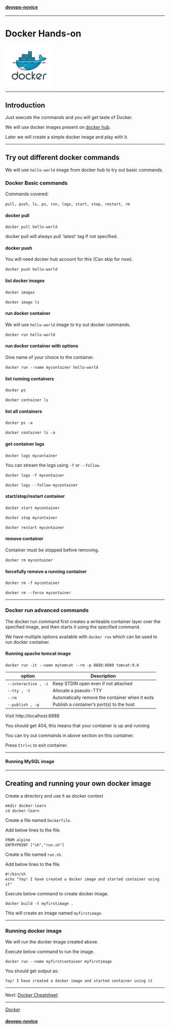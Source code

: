 #### [devops-novice](../README.md)

---

# Docker Hands-on
<img src="./images/docker.png" alt="Docker"
	title="Docker" width="150" height="130" />

---

## Introduction
Just execute the commands and you will get taste of Docker.

We will use docker images present on [docker hub](https://hub.docker.com/).

Later we will create a simple docker image and play with it.

---
## Try out different docker commands

We will use `hello-world` image from docker hub to try out basic commands.

### Docker Basic commands

Commands covered:

`pull, push, ls, ps, run, logs, start, stop, restart, rm `

#### docker pull

`docker pull hello-world`

docker pull will always pull 'latest' tag if not specified.

#### docker push

You will need docker hub account for this (Can skip for now).

`docker push hello-world`

#### list docker images

`docker images`

`docker image ls`

#### run docker container

We will use `hello-world` image to try out docker commands.

`docker run hello-world`

#### run docker container with options

Give name of your choice to the container.

`docker run --name mycontainer hello-world`

#### list running containers
`docker ps`

`docker container ls`

#### list all containers
`docker ps -a`

`docker container ls -a`

#### get container logs
`docker logs mycontainer`

You can stream the logs using `-f` or `--follow`.

`docker logs -f mycontainer`

`docker logs --follow mycontainer`

#### start/stop/restart container

`docker start mycontainer`

`docker stop mycontainer`

`docker restart mycontainer`

#### remove container

Container must be stopped before removing.

`docker rm mycontainer`

#### forcefully remove a running container

`docker rm -f mycontainer`

`docker rm --force mycontainer`

---
### Docker run advanced commands

The docker run command first creates a writeable container layer over the specified image, and then starts it using the specified command.

We have multiple options available with `docker run` which can be used to run docker container.

#### Running apache tomcat image

`docker run -it --name mytomcat --rm -p 8888:8080 tomcat:9.0`

| option        |  Description   |
| ------------- | --------|
| `--interactive , -i`  | Keep STDIN open even if not attached  |
| `--tty , -t`  | Allocate a pseudo-TTY  |
| `--rm`  | Automatically remove the container when it exits  |
| `--publish , -p` | Publish a container’s port(s) to the host   |

Visit http://localhost:8888

You should get 404, this means that your container is up and running

You can try out commands in above section on this container.

Press `Ctrl+c` to exit container.

---
#### Running MySQL image

---
## Creating and running your own docker image
Create a directory and use it as docker context

```
mkdir docker-learn
cd docker-learn
```

Create a file named `Dockerfile`.

Add below lines to the file.

```
FROM alpine
ENTRYPOINT ["sh","run.sh"]
```

Create a file named `run.sh`.

Add below lines to the file.

```
#!/bin/sh
echo "Yay! I have created a docker image and started container using it"

```

Execute below command to create docker image.

```
docker build -t myfirstimage .
```

This will create an image named `myfirstimage`.

---

### Running docker image

We will run the docker image created above.

Execute below command to run the image.

```
docker run --name myfirstcontainer myfirstimage
```

You should get output as:

```
Yay! I have created a docker image and started container using it
```

---
Next: [Docker Cheatsheet](docker-cheat-sheet.md)

---

_[Docker](https://www.docker.com/)_

#### [devops-novice](../README.md)
